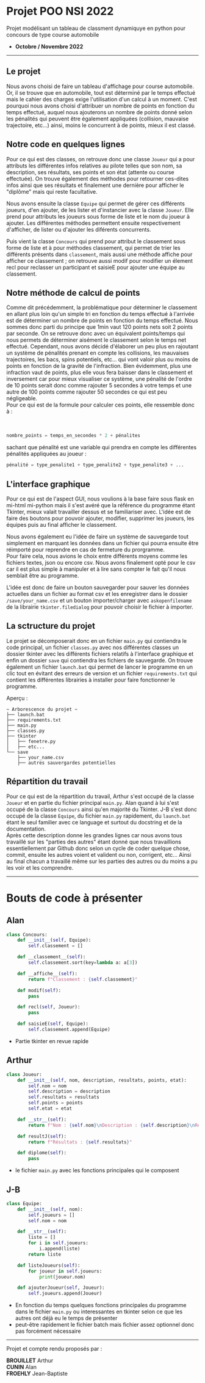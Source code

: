 # Projet POO NSI 2022

Projet modélisant un tableau de classment dynamiquye en python pour concours de type course automobile

- **Octobre / Novembre 2022**

***

## Le projet 

Nous avons choisi de faire un tableau d'affichage pour course automobile. Or, il se trouve que en automobile, tout est déterminé par le temps effectué mais le cahier des charges exige l'utilisation d'un calcul à un moment. C'est pourquoi nous avons choisi d'attribuer un nombre de points en fonction du temps effectué, auquel nous ajouterons un nombre de points donné selon les pénalités qui peuvent être également appliquées (collision, mauvaise trajectoire, etc...) ainsi, moins le concurrent à de points, mieux il est classé. 

## Notre code en quelques lignes 

Pour ce qui est des classes, on retrouve donc une classe `Joueur` qui a pour attributs les différentes infos relatives au pilote telles que son nom, sa description, ses résultats, ses points et son état (attente ou course effectuée). On trouve également des méthodes pour retourner ces-dites infos ainsi que ses résultats et finalement une dernière pour afficher le "diplôme" mais qui reste facultative. 

Nous avons ensuite la classe `Equipe` qui permet de gérer ces différents joueurs, d'en ajouter, de les lister et d'instancier avec la classe `Joueur`. Elle prend pour attributs les joueurs sous forme de liste et le nom du joueur à ajouter. Les différentes méthodes permettent ensuite respectivement d'afficher, de lister ou d'ajouter les diférents concurrents. 

Puis vient la classe `Concours` qui prend pour attribut le classement sous forme de liste et à pour méthodes classement, qui permet de trier les différents présents dans `classement`, mais aussi une méthode affiche pour afficher ce classement ; on retrouve aussi modif pour modifier un élement recl pour reclasser un participant et saisieE pour ajouter une équipe au classement. 

## Notre méthode de calcul de points

Comme dit précédemment, la problématique pour déterminer le classement en allant plus loin qu'un simple tri en fonction du temps effectué à l'arrivée est de déterminer un nombre de points en fonction du temps effectué. Nous sommes donc parti du principe que 1min vaut 120 points nets soit 2 points par seconde. On se retrouve donc avec un équivalent points/temps qui nous permets de déterminer aisément le classement selon le temps net effectué. Cependant, nous avons décidé d'élaborer un peu plus en rajoutant un système de pénalités prenant en compte les collisions, les mauvaises trajectoires, les bacs, spins potentiels, etc... qui vont valoir plus ou moins de points en fonction de la gravité de l'infraction. Bien évidemment, plus une infraction vaut de points, plus elle vous fera baisser dans le classement et inversement car pour mieux visualiser ce système, une pénalité de l'ordre de 10 points serait donc comme rajouter 5 secondes à votre temps et une autre de 100 points comme rajouter 50 secondes ce qui est peu négligeable.  
Pour ce qui est de la formule pour calculer ces points, elle ressemble donc à :
<br>
<br>
<br>
```python
nombre_points = temps_en_secondes * 2 + pénalites
```

sachant que pénalité est une variable qui prendra en compte les différentes pénalités appliquées au joueur :

```python
pénalité = type_penalite1 + type_penalite2 + type_penalite3 + ...
```

## L'interface graphique 

Pour ce qui est de l'aspect GUI, nous voulions à la base faire sous flask en mi-html mi-python mais il s'est avéré que la référence du programme étant Tkinter, mieux valait travailler dessus et se familiariser avec. 
L'idée est de faire des boutons pour pouvoir ajouter, modifier, supprimer les joueurs, les équipes puis au final afficher le classement.  

Nous avons également eu l'idée de faire un système de sauvegarde tout simplement en marquant les données dans un fichier qui pourra ensuite être réimporté pour reprendre en cas de fermeture du prorgramme.  
Pour faire cela, nous avions le choix entre différents moyens comme les fichiers textes, json ou encore csv. Nous avons finalement opté pour le csv car il est plus simple à manipuler et à lire sans compter le fait qu'il nous semblait être au programme.  

L'idée est donc de faire un bouton sauvegarder pour sauver les données actuelles dans un fichier au format csv et les enregistrer dans le dossier `/save/your_name.csv` et un bouton importer/charger avec `askopenfilename` de la librairie `tkinter.filedialog` pour pouvoir choisir le fichier à importer.

## La sctructure du projet

Le projet se décomposerait donc en un fichier `main.py` qui contiendra le code principal, un fichier `classes.py` avec nos différentes classes un dossier tkinter avec les différents fichiers relatifs à l'interface graphique et enfin un dossier `save` qui contiendra les fichiers de sauvegarde. On trouve également un fichier `launch.bat` qui permet de lancer le programme en un clic tout en évitant des erreurs de version et un fichier `requirements.txt` qui contient les différentes librairies à installer pour faire fonctionner le programme.

Aperçu :

```
~ Arborescence du projet ~
├── launch.bat
├── requirements.txt
├── main.py
├── classes.py
├── tkinter
│   ├── fenetre.py
│   ├── etc...
└── save
    ├── your_name.csv
    ├── autres sauvergardes potentielles
```

## Répartition du travail

Pour ce qui est de la répartition du travail, Arthur s'est occupé de la classe `Joueur` et en partie du fichier principal `main.py`. Alan quand à lui s'est occupé de la classe `Concours` ainsi qu'en majorité du Tkinter. J-B s'est donc occupé de la classe `Equipe`, du fichier `main.py` rapidement, du `launch.bat` étant le seul familier avec ce language et surtout du docstring et de la documentation.  
Après cette description donne les grandes lignes car nous avons tous travaillé sur les "parties des autres" étant donné que nous travaillions essentiellement par Github donc selon un cycle de coder quelque chose, commit, ensuite les autres voient et valident ou non, corrigent, etc... Ainsi au final chacun a travaillé même sur les parties des autres ou du moins a pu les voir et les comprendre.

***

# Bouts de code à présenter 

## Alan

```python
class Concours:
    def __init__(self, Equipe):
        self.classement = []

    def __classement__(self):
        self.classement.sort(key=lambda a: a[3])

    def __affiche__(self):
        return f"Classement : {self.classement}"

    def modif(self):
        pass

    def recl(self, Joueur):
        pass

    def saisieE(self, Equipe):
        self.classement.append(Equipe)
```
+ Partie tkinter en revue rapide 

## Arthur

```python	
class Joueur:
    def __init__(self, nom, description, resultats, points, etat):
        self.nom = nom
        self.description = description
        self.resultats = resultats
        self.points = points
        self.etat = etat

    def __str__(self):
        return f"Nom : {self.nom}\nDescription : {self.description}\nResultats : {self.resultats}\nPoints : {self.points}\nEtat : {self.etat}"

    def resultJ(self):
        return f"Résultats : {self.resultats}"

    def diplome(self):
        pass
```
+ le fichier `main.py` avec les fonctions principales qui le composent 

## J-B

```python	
class Equipe:
    def __init__(self, nom):
        self.joueurs = []
        self.nom = nom

    def __str__(self):
        liste = []
        for i in self.joueurs:
            i.append(liste)
        return liste

    def listeJoueurs(self):
        for joueur in self.joueurs:
            print(joueur.nom)

    def ajouterJoueur(self, Joueur):
        self.joueurs.append(Joueur)
```
+ En fonction du temps quelques fonctions principales du programme dans le fichier `main.py` ou interessantes en tkinter selon ce que les autres ont déjà eu le temps de présenter
+ peut-être rapidement le fichier batch mais fichier assez optionnel donc pas forcément nécessaire 


***
Projet et compte rendu proposés par :
<!--  -->
**BROUILLET** Arthur  
**CUNIN** Alan  
**FROEHLY** Jean-Baptiste  